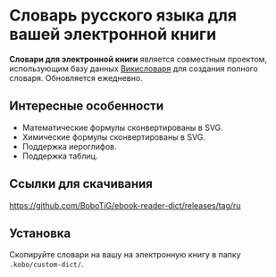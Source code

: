 # Словарь русского языка для вашей электронной книги

**Словари для электронной книги** является совместным проектом, использующим базу данных [Викисловаря](https://ru.wiktionary.org/) для создания полного словаря. Обновляется ежедневно.

## Интересные особенности

- Математические формулы сконвертированы в SVG.
- Химические формулы сконвертированы в SVG.
- Поддержка иероглифов.
- Поддержка таблиц.

## Ссылки для скачивания

https://github.com/BoboTiG/ebook-reader-dict/releases/tag/ru

## Установка

Скопируйте словари на вашу на электронную книгу в папку `.kobo/custom-dict/`.
